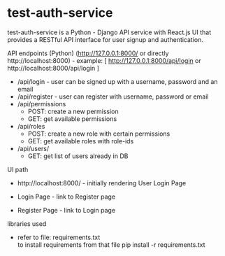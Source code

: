 # test-auth-service

test-auth-service is a Python - Django API service with React.js UI that provides a RESTful API interface for user signup and authentication.

API endpoints (Python)
(http://127.0.0.1:8000/ or directly http://localhost:8000)
    - example: [ http://127.0.0.1:8000/api/login or http://localhost:8000/api/login ]
* /api/login - user can be signed up with a username, password and an email
* /api/register - user can register with username, password or email
* /api/permissions
    * POST: create a new permission
    * GET: get available permissions
* /api/roles
    * POST: create a new role with certain permissions
    * GET: get available roles with role-ids
* /api/users/
    * GET: get list of users already in DB

UI path
* http://localhost:8000/ - initially rendering User Login Page

* Login Page - link to Register page
* Register Page - link to Login page

libraries used
* refer to file: requirements.txt  
to install requirements from that file
pip install -r requirements.txt